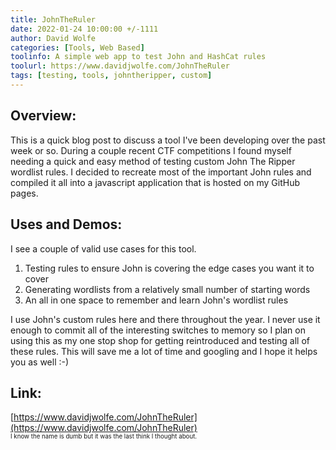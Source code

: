 ```yaml
---
title: JohnTheRuler 
date: 2022-01-24 10:00:00 +/-1111
author: David Wolfe
categories: [Tools, Web Based]
toolinfo: A simple web app to test John and HashCat rules
toolurl: https://www.davidjwolfe.com/JohnTheRuler
tags: [testing, tools, johntheripper, custom] 
---
```

## Overview:
This is a quick blog post to discuss a tool I've been developing over the past week or so. During a couple recent CTF competitions I found myself needing a quick and easy method of testing custom John The Ripper wordlist rules. I decided to recreate most of the important John rules and compiled it all into a javascript application that is hosted on my GitHub pages.

## Uses and Demos:
I see a couple of valid use cases for this tool.

1. Testing rules to ensure John is covering the edge cases you want it to cover
2. Generating wordlists from a relatively small number of starting words
3. An all in one space to remember and learn John's wordlist rules

I use John's custom rules here and there throughout the year. I never use it enough to commit all of the interesting switches to memory so I plan on using this as my one stop shop for getting reintroduced and testing all of these rules. This will save me a lot of time and googling and I hope it helps you as well :-)

## Link:
[https://www.davidjwolfe.com/JohnTheRuler](https://www.davidjwolfe.com/JohnTheRuler)
<br><sub><sub>I know the name is dumb but it was the last think I thought about.</sub></sub>
